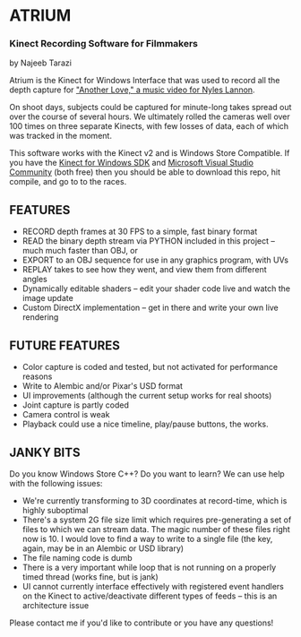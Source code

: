 # ATRIUM
### Kinect Recording Software for Filmmakers
by Najeeb Tarazi

Atrium is the Kinect for Windows Interface that was used to record all the depth capture for ["Another Love," a music video for Nyles Lannon](https://vimeo.com/145706460).

On shoot days, subjects could be captured for minute-long takes spread out over the course of several hours. We ultimately rolled the cameras well over 100 times on three separate Kinects, with few losses of data, each of which was tracked in the moment.

This software works with the Kinect v2 and is Windows Store Compatible. If you have the [Kinect for Windows SDK](https://www.kinectforwindows.com) and [Microsoft Visual Studio Community](https://www.visualstudio.com/en-us/products/visual-studio-community-vs.aspx) (both free) then you should be able to download this repo, hit compile, and go to to the races.

## FEATURES

- RECORD depth frames at 30 FPS to a simple, fast binary format
- READ the binary depth stream via PYTHON included in this project – much much faster than OBJ, or
- EXPORT to an OBJ sequence for use in any graphics program, with UVs
- REPLAY takes to see how they went, and view them from different angles
- Dynamically editable shaders – edit your shader code live and watch the image update
- Custom DirectX implementation – get in there and write your own live rendering

## FUTURE FEATURES

- Color capture is coded and tested, but not activated for performance reasons
- Write to Alembic and/or Pixar's USD format
- UI improvements (although the current setup works for real shoots)
- Joint capture is partly coded
- Camera control is weak
- Playback could use a nice timeline, play/pause buttons, the works.


## JANKY BITS

Do you know Windows Store C++? Do you want to learn? We can use help with the following issues:

- We're currently transforming to 3D coordinates at record-time, which is highly suboptimal
- There's a system 2G file size limit which requires pre-generating a set of files to which we can stream data. The magic number of these files right now is 10. I would love to find a way to write to a single file (the key, again, may be in an Alembic or USD library)
- The file naming code is dumb
- There is a very important while loop that is not running on a properly timed thread (works fine, but is jank)
- UI cannot currently interface effectively with registered event handlers on the Kinect to active/deactivate different types of feeds – this is an architecture issue

Please contact me if you'd like to contribute or you have any questions!
